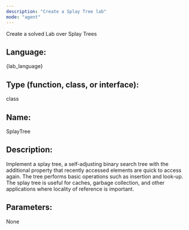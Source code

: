 ```yaml
---
description: "Create a Splay Tree lab"
mode: "agent"
---
```


Create a solved Lab over Splay Trees

## Language:

{lab_language}

## Type (function, class, or interface):

class

## Name:

SplayTree

## Description:

Implement a splay tree, a self-adjusting binary search tree with the additional property that recently accessed elements are quick to access again. The tree performs basic operations such as insertion and look-up. The splay tree is useful for caches, garbage collection, and other applications where locality of reference is important.

## Parameters:

None
